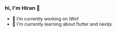 ### hi, I'm Hiran 👋

- 🔭 I’m currently working on iWof
- 🌱 I'm currently learning about flutter and nextjs

<!--
**hbarbosa02/hbarbosa02** is a ✨ _special_ ✨ repository because its `README.md` (this file) appears on your GitHub profile.

Here are some ideas to get you started:

- 👯 I’m looking to collaborate on ...
- 🤔 I’m looking for help with ...
- 💬 Ask me about ...
- 📫 How to reach me: ...
- 😄 Pronouns: ...
- ⚡ Fun fact: ...
-->
